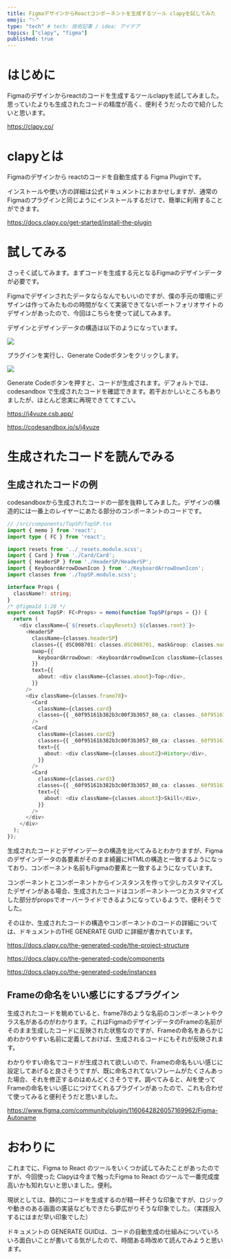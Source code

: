 ```yaml
---
title: FigmaデザインからReactコンポーネントを生成するツール clapyを試してみた
emoji: "✨"
type: "tech" # tech: 技術記事 / idea: アイデア
topics: ["clapy", "figma"]
published: true
---
```


# はじめに

Figmaのデザインからreactのコードを生成するツールclapyを試してみました。思っていたよりも生成されたコードの精度が高く、便利そうだったので紹介したいと思います。

https://clapy.co/


# clapyとは

Figmaのデザインから reactのコードを自動生成する Figma Pluginです。

インストールや使い方の詳細は公式ドキュメントにおまかせしますが、通常のFigmaのプラグインと同じようにインストールするだけで、簡単に利用することができます。


https://docs.clapy.co/get-started/install-the-plugin

# 試してみる

さっそく試してみます。まずコードを生成する元となるFigmaのデザインデータが必要です。

Figmaでデザインされたデータならなんでもいいのですが、僕の手元の環境にデザインは作ってみたものの時間がなくて実装できてないポートフォリオサイトのデザインがあったので、今回はこちらを使って試してみます。

デザインとデザインデータの構造は以下のようになっています。

![](https://storage.googleapis.com/zenn-user-upload/f3c898c3d52a-20221130.png)

プラグインを実行し、Generate Codeボタンをクリックします。

![](https://storage.googleapis.com/zenn-user-upload/e3e83d76dea9-20221130.png)

Generate Codeボタンを押すと、コードが生成されます。デフォルトでは、codesandbox で生成されたコードを確認できます。若干おかしいところもありましたが、ほとんど忠実に再現できててすごい。

https://j4vuze.csb.app/

https://codesandbox.io/s/j4vuze

# 生成されたコードを読んでみる

## 生成されたコードの例

codesandboxから生成されたコードの一部を抜粋してみました。デザインの構造的には一番上のレイヤーにあたる部分のコンポーネントのコードです。

```typescript
// /src/components/TopSP/TopSP.tsx
import { memo } from 'react';
import type { FC } from 'react';

import resets from '../_resets.module.scss';
import { Card } from './Card/Card';
import { HeaderSP } from './HeaderSP/HeaderSP';
import { KeyboardArrowDownIcon } from './KeyboardArrowDownIcon';
import classes from './TopSP.module.scss';

interface Props {
  className?: string;
}
/* @figmaId 1:28 */
export const TopSP: FC<Props> = memo(function TopSP(props = {}) {
  return (
    <div className={`${resets.clapyResets} ${classes.root}`}>
      <HeaderSP
        className={classes.headerSP}
        classes={{ dSC008701: classes.dSC008701, maskGroup: classes.maskGroup }}
        swap={{
          keyboardArrowDown: <KeyboardArrowDownIcon className={classes.icon} />,
        }}
        text={{
          about: <div className={classes.about}>Top</div>,
        }}
      />
      <div className={classes.frame78}>
        <Card
          className={classes.card}
          classes={{ _60f95161b382b3c00f3b3057_80_ca: classes._60f95161b382b3c00f3b3057_80_ca }}
        />
        <Card
          className={classes.card2}
          classes={{ _60f95161b382b3c00f3b3057_80_ca: classes._60f95161b382b3c00f3b3057_80_ca2 }}
          text={{
            about: <div className={classes.about2}>History</div>,
          }}
        />
        <Card
          className={classes.card3}
          classes={{ _60f95161b382b3c00f3b3057_80_ca: classes._60f95161b382b3c00f3b3057_80_ca3 }}
          text={{
            about: <div className={classes.about3}>Skill</div>,
          }}
        />
      </div>
    </div>
  );
});

```

生成されたコードとデザインデータの構造を比べてみるとわかりますが、Figmaのデザインデータの各要素がそのまま綺麗にHTMLの構造と一致するようになっており、コンポーネント名前もFigmaの要素と一致するようになっています。

コンポーネントとコンポーネントからインスタンスを作って少しカスタマイズしたデザインがある場合、生成されたコードはコンポーネント一つとカスタマイズした部分がpropsでオーバーライドできるようになっているようで、便利そうでした。

そのほか、生成されたコードの構造やコンポーネントのコードの詳細については、ドキュメントのTHE GENERATE GUID に詳細が書かれています。

https://docs.clapy.co/the-generated-code/the-project-structure

https://docs.clapy.co/the-generated-code/components

https://docs.clapy.co/the-generated-code/instances


## Frameの命名をいい感じにするプラグイン

生成されたコードを眺めていると、frame78のような名前のコンポーネントやクラス名があるのがわかります。これはFigmaのデザインデータのFrameの名前がそのまま生成したコードに反映された状態なのですが、Frameの命名をあらかじめわかりやすい名前に定義しておけば、生成されるコードにもそれが反映されます。


わかりやすい命名でコードが生成されて欲しいので、Frameの命名もいい感じに設定してあげると良さそうですが、既に命名されてないフレームがたくさんあった場合、それを修正するのはめんどくさそうです。調べてみると、AIを使ってFrameの命名をいい感じにつけてくれるプラグインがあったので、これも合わせて使ってみると便利そうだと思いました。

https://www.figma.com/community/plugin/1160642826057169962/Figma-Autoname



# おわりに

これまでに、Figma to React のツールをいくつか試してみたことがあったのですが、今回使った Clapyは今まで触ったFigma to React のツールで一番完成度高いかも知れないと思いました。便利。

現状としては、静的にコードを生成するのが精一杯そうな印象ですが、ロジックや動きのある画面の実装などもできたら夢広がりそうな印象でした。（実践投入するにはまだ早い印象でした）

ドキュメントの GENERATE GUIDは、コードの自動生成の仕組みについていろいろ面白いことが書いてる気がしたので、時間ある時改めて読んでみようと思います。
